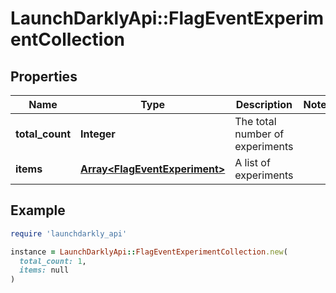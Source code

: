 # LaunchDarklyApi::FlagEventExperimentCollection

## Properties

| Name | Type | Description | Notes |
| ---- | ---- | ----------- | ----- |
| **total_count** | **Integer** | The total number of experiments |  |
| **items** | [**Array&lt;FlagEventExperiment&gt;**](FlagEventExperiment.md) | A list of experiments |  |

## Example

```ruby
require 'launchdarkly_api'

instance = LaunchDarklyApi::FlagEventExperimentCollection.new(
  total_count: 1,
  items: null
)
```

